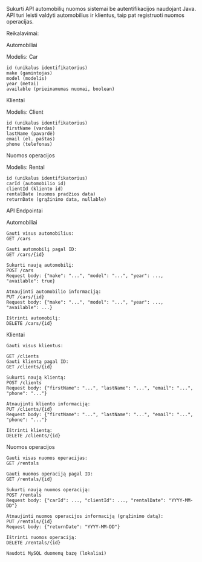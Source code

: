 Sukurti API automobilių nuomos sistemai be autentifikacijos naudojant Java. API turi leisti valdyti automobilius ir klientus, taip pat registruoti nuomos operacijas.

Reikalavimai:

Automobiliai

  Modelis: Car
  
    id (unikalus identifikatorius)
    make (gamintojas)
    model (modelis)  
    year (metai)
    available (prieinamumas nuomai, boolean)
    
Klientai

  Modelis: Client
  
    id (unikalus identifikatorius)
    firstName (vardas)
    lastName (pavardė)
    email (el. paštas)
    phone (telefonas)
    
Nuomos operacijos

  Modelis: Rental
  
    id (unikalus identifikatorius)
    carId (automobilio id)
    clientId (kliento id)
    rentalDate (nuomos pradžios data)
    returnDate (grąžinimo data, nullable)
    
API Endpointai

  Automobiliai
  
    Gauti visus automobilius:
    GET /cars
    
    Gauti automobilį pagal ID:
    GET /cars/{id}
    
    Sukurti naują automobilį:
    POST /cars
    Request body: {"make": "...", "model": "...", "year": ..., "available": true}
    
    Atnaujinti automobilio informaciją:
    PUT /cars/{id}
    Request body: {"make": "...", "model": "...", "year": ..., "available": ...}
    
    Ištrinti automobilį:
    DELETE /cars/{id}
    
  Klientai
  
    Gauti visus klientus:
    
    GET /clients
    Gauti klientą pagal ID:
    GET /clients/{id}
    
    Sukurti naują klientą:
    POST /clients
    Request body: {"firstName": "...", "lastName": "...", "email": "...", "phone": "..."}
    
    Atnaujinti kliento informaciją:
    PUT /clients/{id}
    Request body: {"firstName": "...", "lastName": "...", "email": "...", "phone": "..."}
    
    Ištrinti klientą:
    DELETE /clients/{id}
    
  Nuomos operacijos
  
    Gauti visas nuomos operacijas:
    GET /rentals
    
    Gauti nuomos operaciją pagal ID:
    GET /rentals/{id}
    
    Sukurti naują nuomos operaciją:
    POST /rentals
    Request body: {"carId": ..., "clientId": ..., "rentalDate": "YYYY-MM-DD"}
    
    Atnaujinti nuomos operacijos informaciją (grąžinimo datą):
    PUT /rentals/{id}
    Request body: {"returnDate": "YYYY-MM-DD"}
    
    Ištrinti nuomos operaciją:
    DELETE /rentals/{id}
    
    Naudoti MySQL duomenų bazę (lokaliai)
    
